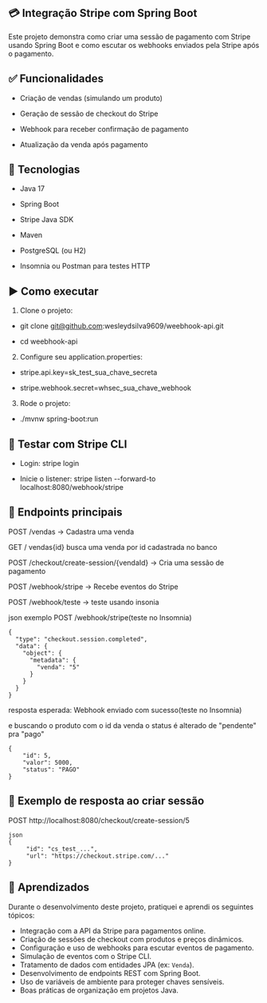 ## 💳 Integração Stripe com Spring Boot
 
Este projeto demonstra como criar uma sessão de pagamento com Stripe usando Spring Boot e como escutar os webhooks enviados pela Stripe após o pagamento.

## ✅ Funcionalidades

* Criação de vendas (simulando um produto)

* Geração de sessão de checkout do Stripe

* Webhook para receber confirmação de pagamento

* Atualização da venda após pagamento

## 🔧 Tecnologias
* Java 17

* Spring Boot

* Stripe Java SDK

* Maven

* PostgreSQL (ou H2)

* Insomnia ou Postman para testes HTTP

## ▶️ Como executar

1. Clone o projeto:

* git clone git@github.com:wesleydsilva9609/weebhook-api.git

* cd weebhook-api

2. Configure seu application.properties:

* stripe.api.key=sk_test_sua_chave_secreta

* stripe.webhook.secret=whsec_sua_chave_webhook

3. Rode o projeto:

* ./mvnw spring-boot:run

## 🧪 Testar com Stripe CLI
* Login: stripe login

* Inicie o listener: stripe listen --forward-to localhost:8080/webhook/stripe

## 📮 Endpoints principais
POST /vendas → Cadastra uma venda

GET / vendas{id} busca uma venda por id cadastrada no banco

POST /checkout/create-session/{vendaId} → Cria uma sessão de pagamento

POST /webhook/stripe → Recebe eventos do Stripe

POST /webhook/teste → teste usando insonia

json exemplo POST /webhook/stripe(teste no Insomnia)
```
{
  "type": "checkout.session.completed",
  "data": {
    "object": {
      "metadata": {
        "venda": "5"
      }
    }
  }
}
```


resposta esperada: Webhook enviado com sucesso(teste no Insomnia)

e buscando o produto com o id da venda o status é alterado de "pendente" pra "pago"
```
{
	"id": 5,
	"valor": 5000,
	"status": "PAGO"
}
```
## 📝 Exemplo de resposta ao criar sessão

POST  http://localhost:8080/checkout/create-session/5
  ```
json
{
       "id": "cs_test_...",
       "url": "https://checkout.stripe.com/..."
}
``` 

## 🧠 Aprendizados

Durante o desenvolvimento deste projeto, pratiquei e aprendi os seguintes tópicos:

- Integração com a API da Stripe para pagamentos online.
- Criação de sessões de checkout com produtos e preços dinâmicos.
- Configuração e uso de webhooks para escutar eventos de pagamento.
- Simulação de eventos com o Stripe CLI.
- Tratamento de dados com entidades JPA (ex: `Venda`).
- Desenvolvimento de endpoints REST com Spring Boot.
- Uso de variáveis de ambiente para proteger chaves sensíveis.
- Boas práticas de organização em projetos Java.





